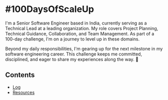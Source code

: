# #100DaysOfScaleUp

I'm a Senior Software Engineer based in India, currently serving as a Technical Lead at a leading organization. My role covers Project Planning, Technical Guidance, Collaboration, and Team Management. As part of a 100-day challenge, I'm on a journey to level up in these domains.

Beyond my daily responsibilities, I'm gearing up for the next milestone in my software engineering career. This challenge keeps me committed, disciplined, and eager to share my experiences along the way. 🚀

## Contents

- [Log](./log.md)
- [Resources](./Resources.md)
